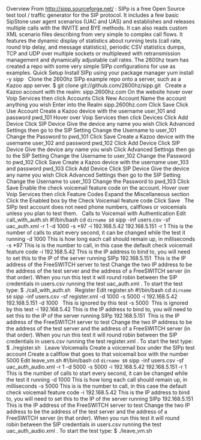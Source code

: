 Overview
From 
http://sipp.sourceforge.net/
:
SIPp is a free Open Source test tool / traffic generator for the SIP protocol. It includes a few basic SipStone user agent scenarios (UAC and UAS) and establishes and releases multiple calls with the INVITE and BYE methods. It can also reads custom XML scenario files describing from very simple to complex call flows. It features the dynamic display of statistics about running tests (call rate, round trip delay, and message statistics), periodic CSV statistics dumps, TCP and UDP over multiple sockets or multiplexed with retransmission management and dynamically adjustable call rates.
The 2600hz team has created a repo with some very simple SIPp configurations for use as examples.
Quick Setup
Install SIPp using your package manager
yum install -y sipp
 
Clone the 2600hz SIPp example repo onto a server, such as a Kazoo app server.
$ git clone git://github.com/2600hz/sipp.git
 
Create a Kazoo account with the realm: 
sipp.2600hz.com
On the website hover over 
Voip Services
 then click 
Accounts
Click 
New Account
Name the account anything you wish
Enter into the Realm 
sipp.2600hz.com
Click 
Save
Click 
Use Account
Create a Kazoo device with the username 
user_101
 and password 
pwd_101
Hover over 
Voip Services
 then click 
Devices
Click 
Add Device
Click 
SIP Device
Give the device any name you wish
Click 
Advanced Settings
 then go to the 
SIP Setting
Change the 
Username
 to 
user_101
Change the 
Password
 to 
pwd_101
Click 
Save
Create a Kazoo device with the username 
user_102
 and password 
pwd_102
Click 
Add Device
Click 
SIP Device
Give the device any name you wish
Click 
Advanced Settings
 then go to the 
SIP Setting
Change the 
Username
 to 
user_102
Change the 
Password
 to 
pwd_102
Click 
Save
Create a Kazoo device with the username 
user_103
 and password 
pwd_103
Click 
Add Device
Click 
SIP Device
Give the device any name you wish
Click 
Advanced Settings
 then go to the 
SIP Setting
Change the 
Username
 to 
user_103
Change the 
Password
 to 
pwd_103
Click 
Save
Enable the check voicemail feature code on the account.
Hover over 
Voip Services
 then click 
Feature Codes
Expand the 
Miscellaneous
 section
Click the 
Enabled
 box by the 
Check Voicemail
 feature code
Click 
Save
 
The SIPp test account does not need phone numbers, callflows or voicemials unless you plan to test them.
 
Calls to Voicemail with Authentication
Edit 
call_with_auth.sh
#!/bin/bash
cd `dirname $0`
sipp -inf users.csv -sf uac_auth.xml -r 1 -d 1000 -s *97 -i 192.168.5.42 192.168.5.151
-r 1
This is the number of calls to start every second, it can be changed while the test it running
-d 1000
This is how long each call should remain up, in milliseconds
-s *97
This is is the number to call, in this case the default check voicemail feature code
-i 192.168.5.42
This is the IP address to bind to, you will need to set this to the IP of the server running SIPp
192.168.5.151 
This is the IP address of the FreeSWITCH server to test
Change the two IP address to be the address of the test server and the address of a FreeSWITCH server (in that order).
When you run this test it will round robin between the SIP credentials in 
users.csv
 running the test 
uac_auth.xml
. To start the test type:
$ ./call_with_auth.sh
 
Register
Edit 
register.sh
#!/bin/bash
cd `dirname $0`
sipp -inf users.csv -sf register.xml -d 1000 -s 5000 -i 192.168.5.42 192.168.5.151
-d 1000
 
This is ignored by this test
-s 5000 
This is ignored by this test
-i 192.168.5.42
This is the IP address to bind to, you will need to set this to the IP of the server running SIPp
192.168.5.151 
This is the IP address of the FreeSWITCH server to test
Change the two IP address to be the address of the test server and the address of a FreeSWITCH server (in that order).
When you run this test it will round robin between the SIP credentials in 
users.csv
 running the test 
register.xml
. To start the test type:
$ ./register.sh
 
Leave Voicemails
Create a voicemail box under the SIPp test account
Create a callflow that goes to that voicemail box with the number 5000
Edit 
leave_vm.sh
#!/bin/bash
cd `dirname $0`
sipp -inf users.csv -sf uac_auth_audio.xml -r 1 -d 5000 -s 5000 -i 192.168.5.42 192.168.5.151
-r 1
This is the number of calls to start every second, it can be changed while the test it running
-d 1000
This is how long each call should remain up, in milliseconds
-s 5000
This is is the number to call, in this case the default check voicemail feature code
-i 192.168.5.42
This is the IP address to bind to, you will need to set this to the IP of the server running SIPp
192.168.5.151 
This is the IP address of the FreeSWITCH server to test
Change the two IP address to be the address of the test server and the address of a FreeSWITCH server (in that order).
When you run this test it will round robin between the SIP credentials in 
users.csv
 running the test 
uac_auth_audio.xml
. To start the test type:
$ ./leave_vm.sh
